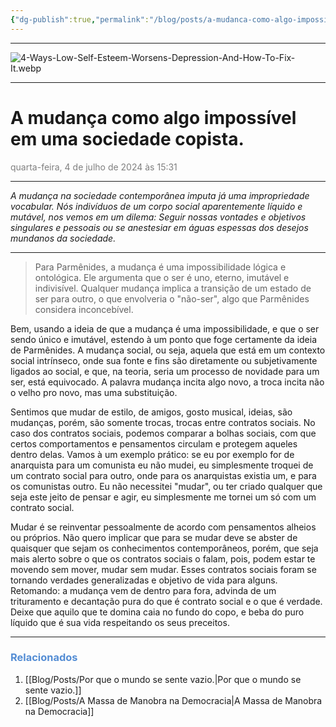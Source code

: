 ```yaml
---
{"dg-publish":true,"permalink":"/blog/posts/a-mudanca-como-algo-impossivel-em-uma-sociedade-copista/","dgShowToc":true,"noteIcon":""}
---
```



---

![4-Ways-Low-Self-Esteem-Worsens-Depression-And-How-To-Fix-It.webp](/img/user/500%20-%20Media/4-Ways-Low-Self-Esteem-Worsens-Depression-And-How-To-Fix-It.webp)

---

# A mudança como algo impossível em uma sociedade copista.
<font color="#7f7f7f">quarta-feira, 4 de julho de 2024 às 15:31</font>

---

*A mudança na sociedade contemporânea imputa já uma impropriedade vocabular. Nós indivíduos de um corpo social aparentemente líquido e mutável, nos vemos em um dilema: Seguir nossas vontades e objetivos singulares e pessoais ou se anestesiar em águas espessas dos desejos mundanos da sociedade.* 

---


> Para Parmênides, a mudança é uma impossibilidade lógica e ontológica. Ele argumenta que o ser é uno, eterno, imutável e indivisível. Qualquer mudança implica a transição de um estado de ser para outro, o que envolveria o "não-ser", algo que Parmênides considera inconcebível.

Bem, usando a ideia de que a mudança é uma impossibilidade, e que o ser sendo único e imutável, estendo à um ponto que foge certamente da ideia de Parmênides. A mudança social, ou seja, aquela que está em um contexto social intrínseco, onde sua fonte e fins são diretamente ou subjetivamente ligados ao social, e que, na teoria, seria um processo de novidade para um ser, está equivocado. A palavra mudança incita algo novo, a troca incita não o velho pro novo, mas uma substituição.

Sentimos que mudar de estilo, de amigos, gosto musical, ideias, são mudanças, porém, são somente trocas, trocas entre contratos sociais. No caso dos contratos sociais, podemos comparar a bolhas sociais, com que certos comportamentos e pensamentos circulam e protegem aqueles dentro delas. Vamos à um exemplo prático: se eu por exemplo for de anarquista para um comunista eu não mudei, eu simplesmente troquei de um contrato social para outro, onde para os anarquistas existia um, e para os comunistas outro. Eu não necessitei "mudar", ou ter criado qualquer que seja este jeito de pensar e agir, eu simplesmente me tornei um só com um contrato social.  

Mudar é se reinventar pessoalmente de acordo com pensamentos alheios ou próprios. Não quero implicar que para se mudar deve se abster de quaisquer que sejam os conhecimentos contemporâneos, porém, que seja mais alerto sobre o que os contratos sociais o falam, pois, podem estar te movendo sem mover, mudar sem mudar. Esses contratos sociais foram se tornando verdades generalizadas e objetivo de vida para alguns. Retomando: a mudança vem de dentro para fora, advinda de um trituramento e decantação pura do que é contrato social e o que é verdade. Deixe que aquilo que te domina caia no fundo do copo, e beba do puro líquido que é sua vida respeitando os seus preceitos.

---

### <font color="#548dd4">Relacionados</font>
1. [[Blog/Posts/Por que o mundo se sente vazio.\|Por que o mundo se sente vazio.]]
2. [[Blog/Posts/A Massa de Manobra na Democracia\|A Massa de Manobra na Democracia]]
